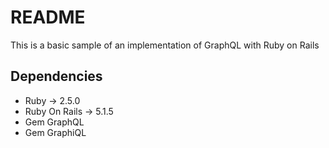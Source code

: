 # README

This is a basic sample of an implementation of GraphQL with Ruby on Rails

## Dependencies

* Ruby -> 2.5.0
* Ruby On Rails -> 5.1.5
* Gem GraphQL
* Gem GraphiQL
